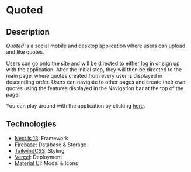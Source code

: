 # Quoted

## Description

<!-- <img align="right" width=343 height=353 src="" alt="Quoted Main Image"> -->
<p align="left"><em>Quoted</em> is a social mobile and desktop application where users can upload and like quotes.</p>
<p>Users can go onto the site and will be directed to either log in or sign up with the application. After the initial step, they will then be directed to the main page, where quotes created from every user is displayed in descending order. Users can navigate to other pages and create their own quotes using the features displayed in the Navigation bar at the top of the page.</p>
<p>You can play around with the application by clicking <a href="https://quoted-three.vercel.app/">here</a>.</p>

## Technologies

- <a href="https://nextjs.org/">Next.js 13</a>: Framework
- <a href="https://firebase.google.com/">Firebase</a>: Database & Storage
- <a href="https://tailwindcss.com/">TailwindCSS</a>: Styling
- <a href="https://vercel.com">Vercel</a>: Deployment
- <a href="https://mui.com/">Material UI</a>: Modal & Icons
